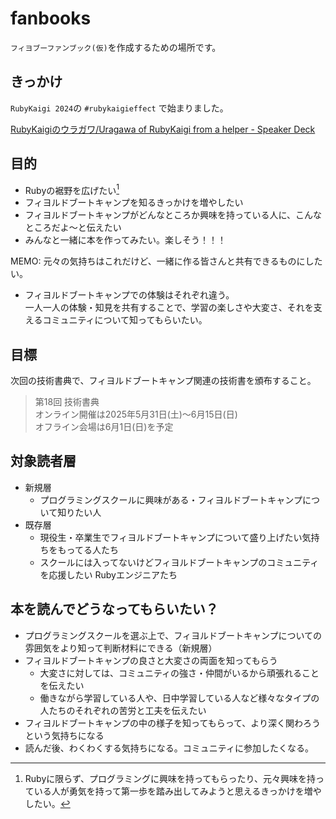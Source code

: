 # fanbooks

`フィヨブーファンブック(仮)`を作成するための場所です。

## きっかけ
`RubyKaigi 2024`の `#rubykaigieffect` で始まりました。

[RubyKaigiのウラガワ/Uragawa of RubyKaigi from a helper \- Speaker Deck](https://speakerdeck.com/kota_syan/uragawa-of-rubykaigi-from-a-helper?slide=15)

## 目的
- Rubyの裾野を広げたい[^1]
- フィヨルドブートキャンプを知るきっかけを増やしたい
- フィヨルドブートキャンプがどんなところか興味を持っている人に、こんなところだよ〜と伝えたい
- みんなと一緒に本を作ってみたい。楽しそう！！！

MEMO: 元々の気持ちはこれだけど、一緒に作る皆さんと共有できるものにしたい。

- フィヨルドブートキャンプでの体験はそれぞれ違う。  
  一人一人の体験・知見を共有することで、学習の楽しさや大変さ、それを支えるコミュニティについて知ってもらいたい。

[^1]: Rubyに限らず、プログラミングに興味を持ってもらったり、元々興味を持っている人が勇気を持って第一歩を踏み出してみようと思えるきっかけを増やしたい。

## 目標
次回の技術書典で、フィヨルドブートキャンプ関連の技術書を頒布すること。 

>第18回 技術書典  
>オンライン開催は2025年5月31日(土)〜6月15日(日)  
>オフライン会場は6月1日(日)を予定  

## 対象読者層
- 新規層
  - プログラミングスクールに興味がある・フィヨルドブートキャンプについて知りたい人
- 既存層
  - 現役生・卒業生でフィヨルドブートキャンプについて盛り上げたい気持ちをもってる人たち
  - スクールには入ってないけどフィヨルドブートキャンプのコミュニティを応援したい Rubyエンジニアたち
 
## 本を読んでどうなってもらいたい？
- プログラミングスクールを選ぶ上で、フィヨルドブートキャンプについての雰囲気をより知って判断材料にできる（新規層）
- フィヨルドブートキャンプの良さと大変さの両面を知ってもらう
  - 大変さに対しては、コミュニティの強さ・仲間がいるから頑張れることを伝えたい
  - 働きながら学習している人や、日中学習している人など様々なタイプの人たちのそれぞれの苦労と工夫を伝えたい
- フィヨルドブートキャンプの中の様子を知ってもらって、より深く関わろうという気持ちになる
- 読んだ後、わくわくする気持ちになる。コミュニティに参加したくなる。

